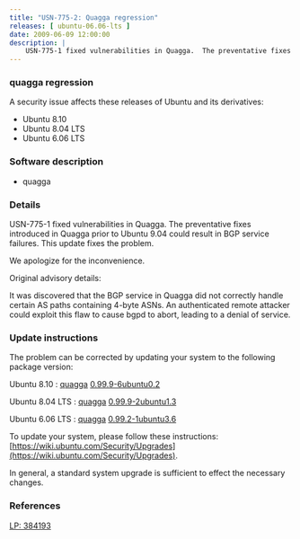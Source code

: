 ```yaml
---
title: "USN-775-2: Quagga regression"
releases: [ ubuntu-06.06-lts ]
date: 2009-06-09 12:00:00
description: |
    USN-775-1 fixed vulnerabilities in Quagga.  The preventative fixes introduced in Quagga prior to Ubuntu 9.04 could result in BGP service failures.  This update fixes the problem.
--- 
```

 
### quagga regression

A security issue affects these releases of Ubuntu and its derivatives:

* Ubuntu 8.10
* Ubuntu 8.04 LTS
* Ubuntu 6.06 LTS

### Software description

* quagga 

### Details

USN-775-1 fixed vulnerabilities in Quagga. The preventative fixes introduced in Quagga prior to Ubuntu 9.04 could result in BGP service failures. This update fixes the problem.

We apologize for the inconvenience.

Original advisory details:

 It was discovered that the BGP service in Quagga did not correctly handle certain AS paths containing 4-byte ASNs. An authenticated remote attacker could exploit this flaw to cause bgpd to abort, leading to a denial of service. 

### Update instructions

The problem can be corrected by updating your system to the following package version:

Ubuntu 8.10
 : [quagga](https://launchpad.net/ubuntu/+source/quagga) <span> [0.99.9-6ubuntu0.2](https://launchpad.net/ubuntu/+source/quagga/0.99.9-6ubuntu0.2) </span> 

Ubuntu 8.04 LTS
 : [quagga](https://launchpad.net/ubuntu/+source/quagga) <span> [0.99.9-2ubuntu1.3](https://launchpad.net/ubuntu/+source/quagga/0.99.9-2ubuntu1.3) </span> 

Ubuntu 6.06 LTS
 : [quagga](https://launchpad.net/ubuntu/+source/quagga) <span> [0.99.2-1ubuntu3.6](https://launchpad.net/ubuntu/+source/quagga/0.99.2-1ubuntu3.6) </span> 

To update your system, please follow these instructions: [https://wiki.ubuntu.com/Security/Upgrades](https://wiki.ubuntu.com/Security/Upgrades).

In general, a standard system upgrade is sufficient to effect the necessary changes. 

### References

 [LP: 384193](https://launchpad.net/bugs/384193)
 
